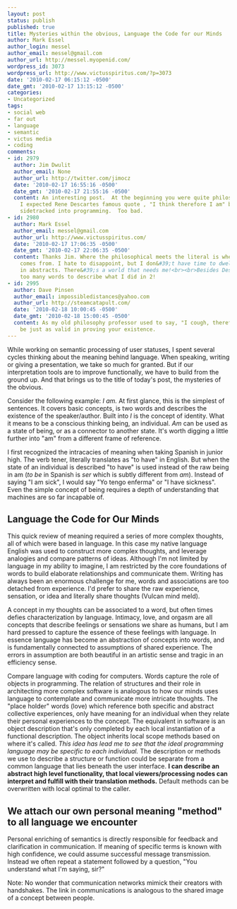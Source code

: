```yaml
---
layout: post
status: publish
published: true
title: Mysteries within the obvious, Language the Code for our Minds
author: Mark Essel
author_login: messel
author_email: messel@gmail.com
author_url: http://messel.myopenid.com/
wordpress_id: 3073
wordpress_url: http://www.victusspiritus.com/?p=3073
date: '2010-02-17 06:15:12 -0500'
date_gmt: '2010-02-17 13:15:12 -0500'
categories:
- Uncategorized
tags:
- social web
- far out
- language
- semantic
- victus media
- coding
comments:
- id: 2979
  author: Jim Dwulit
  author_email: None
  author_url: http://twitter.com/jimocz
  date: '2010-02-17 16:55:16 -0500'
  date_gmt: '2010-02-17 21:55:16 -0500'
  content: An interesting post.  At the beginning you were quite philosophical and
    I expected Rene Descartes famous quote , "I think therefore I am" but you got
    sidetracked into programming.  Too bad.
- id: 2980
  author: Mark Essel
  author_email: messel@gmail.com
  author_url: http://www.victusspiritus.com/
  date: '2010-02-17 17:06:35 -0500'
  date_gmt: '2010-02-17 22:06:35 -0500'
  content: Thanks Jim. Where the philosophical meets the literal is where my inspiration
    comes from. I hate to disappoint, but I don&#39;t have time to dwell too deeply
    in abstracts. There&#39;s a world that needs me!<br><br>Besides Descartes used
    too many words to describe what I did in 2!
- id: 2995
  author: Dave Pinsen
  author_email: impossibledistances@yahoo.com
  author_url: http://steamcatapult.com/
  date: '2010-02-18 10:00:45 -0500'
  date_gmt: '2010-02-18 15:00:45 -0500'
  content: As my old philosophy professor used to say, "I cough, therefore I am" would
    be just as valid in proving your existence.
---
```

<p>While working on semantic processing of user statuses, I spent several cycles thinking about the meaning behind language. When speaking, writing or giving a presentation, we take so much for granted. But if our interpretation tools are to improve functionally, we have to build from the ground up.  And that brings us to the title of today's post, the mysteries of the obvious.</p>
<p>Consider the following example: <i>I am.</I> At first glance, this is the simplest of sentences. It covers basic concepts, is two words and describes the existence of the speaker/author. Built into <I>I</I> is the concept of identity. What it means to be a conscious thinking being, an individual. <I>Am</I> can be used as a state of being, or as a connector to another state. It's worth digging a little further into "am" from a different frame of reference. </p>
<p>I first recognized the intracacies of meaning when taking Spanish in junior high. The verb tener, literally translates as "to have" in English. But when the state of an individual is described "to have" is used instead of the raw being in am (<i>to be</I> in Spanish is <i>ser</I> which is subtly different from <i>am</I>). Instead of saying "I am sick", I would say "Yo tengo enferma" or "I have sickness".<br />
Even the simple concept of being requires a depth of understanding that machines are so far incapable of.</p>
<h2>Language the Code for Our Minds</h2>
<p>This quick review of meaning required a series of more complex thoughts, all of which were based in language.  In this case my native language English was used to construct more complex thoughts, and leverage analogies and compare patterns of ideas. Although I'm not limited by language in my ability to imagine, I am restricted by the core foundations of words to build elaborate relationships and communicate them. Writing has always been an enormous challenge for me, words and associations are too detached from experience. I'd prefer to share the raw experience, sensation, or idea and literally share thoughts (Vulcan mind meld).   </p>
<p>A concept in my thoughts can be associated to a word, but often times defies characterization by language. Intimacy, love, and orgasm are all concepts that describe feelings or sensations we share as humans, but I am hard pressed to capture the essence of these feelings with language. In essence language has become an abstraction of concepts into words, and is fundamentally connected to assumptions of shared experience. The errors in assumption are both beautiful in an artistic sense and tragic in an efficiency sense.</p>
<p>Compare language with coding for computers. Words capture the role of objects in programming. The relation of structures and their role in architecting more complex software is analogous to how our minds uses language to contemplate and communicate more intricate thoughts. The "place holder" words (love) which reference both specific and abstract collective experiences, only have meaning for an individual when they relate their personal experiences to the concept. The equivalent in software is an object description that's only completed by each local instantiation of a functional description. The object inherits local scope methods based on where it's called. <i>This idea has lead me to see that the ideal programming language may be specific to each individual.</I> The description or methods we use to describe a structure or function could be separate from a common language that lies beneath the user interface. <strong>I can describe an abstract high level functionality, that local viewers/processing nodes can interpret and fulfill with their translation methods.</strong> Default methods can be overwritten with local optimal to the caller. </p>
<h2>We attach our own personal meaning "method" to all language we encounter</h2>
<p>Personal enriching of semantics is directly responsible for feedback and clarification in communication. If meaning of specific terms is known with high confidence, we could assume successful message transmission. Instead we often repeat a statement followed by a question, "You understand what I'm saying, sir?"</p>
<p>Note: No wonder that communication networks mimick their creators with handshakes. The link in communications is analogous to the shared image of a concept between people.</p>
